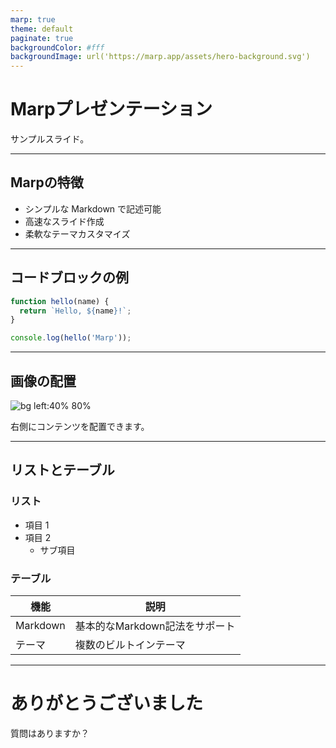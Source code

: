 ```yaml
---
marp: true
theme: default
paginate: true
backgroundColor: #fff
backgroundImage: url('https://marp.app/assets/hero-background.svg')
---
```


# Marpプレゼンテーション

サンプルスライド。

---

## Marpの特徴

- シンプルな Markdown で記述可能
- 高速なスライド作成
- 柔軟なテーマカスタマイズ

---

## コードブロックの例

```javascript
function hello(name) {
  return `Hello, ${name}!`;
}

console.log(hello('Marp'));
```

---

## 画像の配置

![bg left:40% 80%](https://marp.app/og-image.jpg)

右側にコンテンツを配置できます。

---

## リストとテーブル

### リスト
- 項目 1
- 項目 2
  - サブ項目

### テーブル

| 機能 | 説明 |
|------|------|
| Markdown | 基本的なMarkdown記法をサポート |
| テーマ | 複数のビルトインテーマ |

---

# ありがとうございました

質問はありますか？